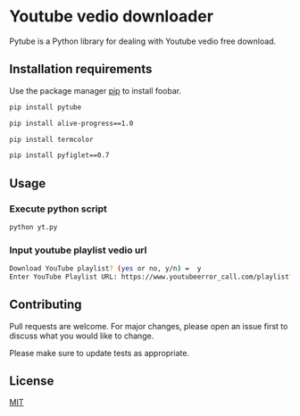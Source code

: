 # Youtube vedio downloader

Pytube is a Python library for dealing with Youtube vedio free download.

## Installation requirements

Use the package manager [pip](https://pip.pypa.io/en/stable/) to install foobar.

```bash
pip install pytube
```
```bash
pip install alive-progress==1.0
```
```bash
pip install termcolor
```
```bash
pip install pyfiglet==0.7
```


## Usage

### Execute python script
```bash
python yt.py
```
### Input youtube playlist vedio url
```bash
Download YouTube playlist? (yes or no, y/n) =  y
Enter YouTube Playlist URL: https://www.youtubeerror_call.com/playlist?list=PLauivoElc3gimdmLcIIpafEkzGs4tCQmi

```

## Contributing
Pull requests are welcome. For major changes, please open an issue first to discuss what you would like to change.

Please make sure to update tests as appropriate.

## License
[MIT](https://github.com/ebrahimbd/youtube_vedio_downloader/blob/main/LICENSE)
